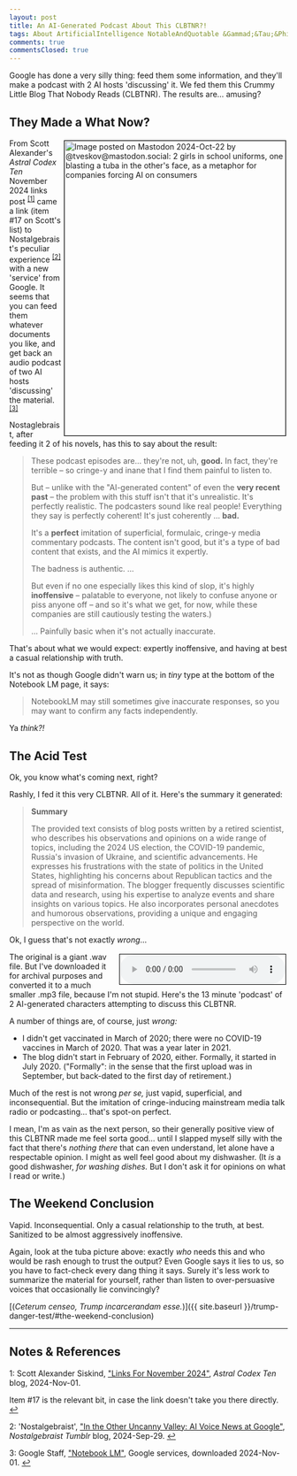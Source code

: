 ```yaml
---
layout: post
title: An AI-Generated Podcast About This CLBTNR?!
tags: About ArtificialIntelligence NotableAndQuotable &Gammad;&Tau;&Phi;
comments: true
commentsClosed: true
---
```


Google has done a very silly thing: feed them some information, and they'll make a podcast
with 2 AI hosts 'discussing' it.  We fed them this Crummy Little Blog That Nobody Reads
(CLBTNR).  The results are&hellip; amusing?  

## They Made a What Now?  

<a href="{{ site.baseurl }}/images/ai-tuba.png"><img src="{{ site.baseurl }}/images/ai-tuba-thumb.jpg" width="400" height="533" alt="Image posted on Mastodon 2024-Oct-22 by @tveskov@mastodon.social: 2 girls in school uniforms, one blasting a tuba in the other's face, as a metaphor for companies forcing AI on consumers" title="Image posted on Mastodon 2024-Oct-22 by @tveskov@mastodon.social: 2 girls in school uniforms, one blasting a tuba in the other's face, as a metaphor for companies forcing AI on consumers" style="float: right; margin: 3px 3px 3px 3px; border: 1px solid #000000;"></a>
From Scott Alexander's _Astral Codex Ten_ November 2024 links post <sup id="fn1a">[[1]](#fn1)</sup>
came a link (item #17 on Scott's list) to
Nostalgebraist's peculiar experience <sup id="fn2a">[[2]](#fn2)</sup>
with a new 'service' from Google.  It seems that you can feed them whatever documents you
like, and get back an audio podcast of two AI hosts 'discussing' the
material. <sup id="fn3a">[[3]](#fn3)</sup>  

Nostaglebraist, after feeding it 2 of his novels, has this to say about the result:  

> These podcast episodes are... they're not, uh, __good.__  In fact, they're terrible – so
> cringe-y and inane that I find them painful to listen to.  
>  
> But &ndash; unlike with the "AI-generated content" of even the __very recent past__ &ndash;
> the problem with this stuff isn't that it's unrealistic.  It's perfectly realistic.  The
> podcasters sound like real people!  Everything they say is perfectly coherent!  It's
> just coherently &hellip; __bad.__  
>  
> It's a __perfect__ imitation of superficial, formulaic, cringe-y media commentary podcasts.
> The content isn't good, but it's a type of bad content that exists, and the AI mimics it
> expertly.  
>  
> The badness is authentic. &hellip;  
>  
> But even if no one especially likes this kind of slop, it's highly __inoffensive__ &ndash;
> palatable to everyone, not likely to confuse anyone or piss anyone off &ndash; and so it's
> what we get, for now, while these companies are still cautiously testing the waters.)  
>  
> &hellip; Painfully basic when it's not actually inaccurate.  

That's about what we would expect: expertly inoffensive, and having at best a casual
relationship with truth.  

It's not as though Google didn't warn us; in _tiny_ type at the bottom of the Notebook LM
page, it says:  

> NotebookLM may still sometimes give inaccurate responses, so you may want to confirm any
> facts independently.

Ya _think?!_  


## The Acid Test  

Ok, you know what's coming next, right?  

Rashly, I fed it this very CLBTNR.  All of it.  Here's the summary it generated:  

> __Summary__  
>  
> The provided text consists of blog posts written by a retired scientist, who describes
> his observations and opinions on a wide range of topics, including the 2024 US election,
> the COVID-19 pandemic, Russia's invasion of Ukraine, and scientific advancements. He
> expresses his frustrations with the state of politics in the United States, highlighting
> his concerns about Republican tactics and the spread of misinformation. The blogger
> frequently discusses scientific data and research, using his expertise to analyze events
> and share insights on various topics. He also incorporates personal anecdotes and humorous
> observations, providing a unique and engaging perspective on the world.  

Ok, I guess that's not exactly _wrong_&hellip;  

<audio src="/assets/2024-11-01-someweekendreading-ai-podcast.mp3" controls preload style="float: right; margin: 3px 3px 3px 3px; border: 1px solid #000000;"></audio>
The original is a giant .wav file.  But I've downloaded it for archival purposes and
converted it to a much smaller .mp3 file, because I'm not stupid.  Here's the 13 minute
'podcast' of 2 AI-generated characters attempting to discuss this CLBTNR.  

A number of things are, of course, just _wrong:_  
- I didn't get vaccinated in March of 2020; there were no COVID-19 vaccines in March
  of 2020.  That was a year later in 2021.  
- The blog didn't start in February of 2020, either.  Formally, it started in July 2020.
  ("Formally": in the sense that the first upload was in September, but back-dated to the
  first day of retirement.)  
  
Much of the rest is not wrong _per se,_ just vapid, superficial, and inconsequential.  But
the imitation of cringe-inducing mainstream media talk radio or podcasting&hellip; that's
spot-on perfect.  

I mean, I'm as vain as the next person, so their generally positive view of this CLBTNR
made me feel sorta good&hellip; until I slapped myself silly with the fact that there's
_nothing there_ that can even understand, let alone have a respectable opinion.  I might
as well feel good about my dishwasher.  (It _is_ a good dishwasher, _for washing dishes._
But I don't ask it for opinions on what I read or write.)  


## The Weekend Conclusion  

Vapid.  Inconsequential.  Only a casual relationship to the truth, at best.  Sanitized to
be almost aggressively inoffensive.  

Again, look at the tuba picture above: exactly _who_ needs this and who would be rash
enough to trust the output?  Even Google says it lies to us, so you have to fact-check
every dang thing it says.  Surely it's less work to summarize the material for yourself,
rather than listen to over-persuasive voices that occasionally lie convincingly?  

[(_Ceterum censeo, Trump incarcerandam esse._)]({{ site.baseurl }}/trump-danger-test/#the-weekend-conclusion)  

---

## Notes &amp; References  

<!--
<sup id="fn1a">[[1]](#fn1)</sup>

<a id="fn1">1</a>: ***, ["***"](***), *** DOI: [***](***). [↩](#fn1a)  

<a href="{{ site.baseurl }}/images/***">
  <img src="{{ site.baseurl }}/images/***" width="400" height="***" alt="***" title="***" style="float: right; margin: 3px 3px 3px 3px; border: 1px solid #000000;">
</a>

<a href="***">
  <img src="{{ site.baseurl }}/images/***" width="550" height="***" alt="***" title="***" style="margin: 3px 3px 3px 3px; border: 1px solid #000000;">
</a>

<iframe width="400" height="224" src="***" allow="accelerometer; encrypted-media; gyroscope; picture-in-picture" allowfullscreen style="float: right; margin: 3px 3px 3px 3px; border: 1px solid #000000;"></iframe>
-->

<a id="fn1">1</a>: Scott Alexander Siskind, ["Links For November 2024"](https://www.astralcodexten.com/p/links-for-november-2024#:~:text=17%3A%20Nostalgebraist,Existential%20Meltdown.), _Astral Codex Ten_ blog, 2024-Nov-01.  

Item #17 is the relevant bit, in case the link doesn't take you there directly. [↩](#fn1a)  

<a id="fn2">2</a>: 'Nostalgebraist', ["In the Other Uncanny Valley: AI Voice News at Google"](https://www.tumblr.com/nostalgebraist/762931781730271232/in-other-uncanny-valley-ai-voice-news-google), _Nostalgebraist Tumblr_ blog, 2024-Sep-29. [↩](#fn2a)  

<a id="fn3">3</a>: Google Staff, ["Notebook LM"](https://notebooklm.google.com/), Google services, downloaded 2024-Nov-01. [↩](#fn3a)  
